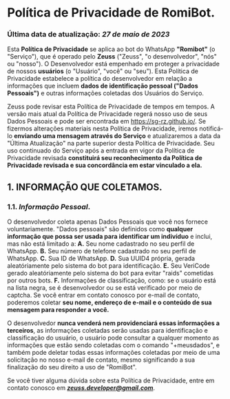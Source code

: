 # Política de Privacidade de RomiBot.

### Última data de atualização: *27 de maio de 2023*

Esta **Política de Privacidade** se aplica ao bot do WhatsApp **"Romibot"** (o "Serviço"), que é operado pelo **Zeuss** ("Zeuss", "o desenvolvedor", "nós" ou "nosso"). O Desenvolvedor está empenhado em proteger a privacidade de nossos **usuários** (o "Usuário", "você" ou "seu"). Esta Política de Privacidade estabelece a política do desenvolvedor em relação a informações que incluem **dados de identificação pessoal ("Dados Pessoais")** e outras informações coletadas dos Usuários do Serviço.

Zeuss pode revisar esta Política de Privacidade de tempos em tempos. A versão mais atual da Política de Privacidade regerá nosso uso de seus Dados Pessoais e pode ser encontrada em https://sg-rz.github.io/. Se fizermos alterações materiais nesta Política de Privacidade, iremos notificá-lo **enviando uma mensagem através do Serviço** e atualizaremos a data da "Última Atualização" na parte superior desta Política de Privacidade. Seu uso continuado do Serviço após a entrada em vigor da Política de Privacidade revisada **constituirá seu reconhecimento da Política de Privacidade revisada e sua concordância em estar vinculado a ela.**

## 1. INFORMAÇÃO QUE COLETAMOS.

### 1.1. *Informação Pessoal*.

O desenvolvedor coleta apenas Dados Pessoais que você nos fornece voluntariamente. "Dados pessoais" são definidos como **qualquer informação que possa ser usada para identificar um indivíduo** e inclui, mas não está limitado a:
    **A.** Seu nome cadastrado no seu perfil de WhatsApp.
    **B.** Seu número de telefone cadastrado no seu perfil de WhatsApp.
    **C.** Sua ID de WhatsApp.
    **D.** Sua UUID4 própria, gerada aleatóriamente pelo sistema do bot para identificação.
    **E.** Seu VeriCode gerado aleatóriamente pelo sistema do bot para evitar "raids" cometidas por outros bots.
    **F.** Informações de classificação, como: se o usuário está na lista negra, se é desenvolvedor ou se está verificado por meio de captcha.
Se você entrar em contato conosco por e-mail de contato, poderemos coletar **seu nome, endereço de e-mail e o conteúdo de sua mensagem para responder a você.**

O desenvolvedor **nunca venderá nem providenciará essas informações a terceiros**, as informações coletadas serão usadas para identificação e classificação do usuário, o usuário pode consultar a qualquer momento as informações que estão sendo coletadas com o comando "+meusdados", e também pode deletar todas essas informações coletadas por meio de uma solicitação no nosso e-mail de contato, mesmo significando a sua finalização do seu direito a uso de "RomiBot".

Se você tiver alguma dúvida sobre esta Política de Privacidade, entre em contato conosco em ***zeuss.developer@gmail.com***.

